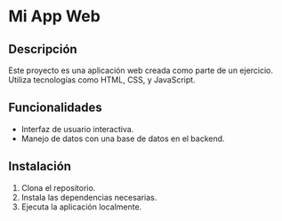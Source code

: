 # Mi App Web

## Descripción
Este proyecto es una aplicación web creada como parte de un ejercicio. Utiliza tecnologías como HTML, CSS, y JavaScript.

## Funcionalidades
- Interfaz de usuario interactiva.
- Manejo de datos con una base de datos en el backend.

## Instalación
1. Clona el repositorio.
2. Instala las dependencias necesarias.
3. Ejecuta la aplicación localmente.

